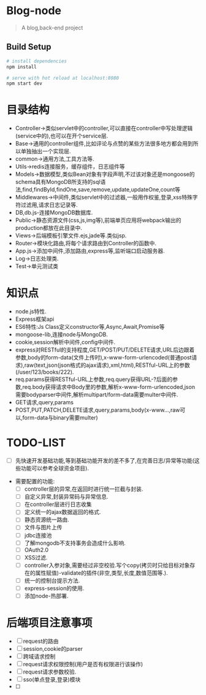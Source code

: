 # Blog-node

> A blog,back-end project

## Build Setup

``` bash
# install dependencies
npm install

# serve with hot reload at localhost:8080
npm start dev
```

# 目录结构
- Controller->类似servlet中的controller,可以直接在controller中写处理逻辑(service中的),也可以在开个service层.
- Base->通用的controller组件,比如评论与点赞的某些方法很多地方都会用到所以单独抽出一个实现层.
- common->通用方法,工具方法等.
- Utils->redis连接服务，缓存组件，日志组件等
- Models->数据模型,类似Bean对象有字段声明,不过该对象还是mongoose的schema具有MongoDB所支持的sql语法,find,findById,findOne,save,remove,update,updateOne,count等
- Middlewares->中间件,类似servlet中的过滤器,一般用作权鉴,登录,xss特殊字符过滤用,请求日志记录等.
- DB,db.js-连接MongoDB数据库.
- Public->静态资源文件(css,js,img等),前端单页应用将webpack输出的production都放在此目录中.
- Views->后端模板引擎文件.ejs,jade等.类似jsp.
- Router->模块化路由,将每个请求路由到Controller的函数中.
- App.js->添加中间件,添加路由,express等,监听端口启动服务器.
- Log->日志处理类.
- Test->单元测试类

# 知识点
- node.js特性.
- Express框架api
- ES6特性:Js Class定义constructor等,Async,Await,Promise等
- mongoose-lib,连接node与MongoDB.
- cookie,session解析中间件,config中间件.
- express对RESTful的支持程度,GET/POST/PUT/DELETE请求,URL后边跟着参数,body的form-data(文件上传时),x-www-form-urlencoded(普通post请求),raw(text,json(json格式的ajax请求),xml,html),RESTful-URL上的参数(/user/123/books/222).
- req.params获得RESTful-URL上参数,req.query获得URL-?后面的参数,req.body获得请求中Body里的参数,解析x-www-form-urlencoded,json需要bodyparser中间件,解析multipart/form-data需要multer中间件.
- GET请求,query,params
- POST,PUT,PATCH,DELETE请求,query,params,body(x-www...,raw可以,form-data与binary需要multer)

# TODO-LIST
- [ ] 先快速开发基础功能,等到基础功能开发的差不多了,在完善日志/异常等功能(这些功能可以参考全球资金项目).
- 需要配置的功能:
    + [ ] controller层的异常,在返回时进行统一拦截与封装.
    + [ ] 自定义异常,封装异常码与异常信息.
    + [ ] 在controller层进行日志收集
    + [ ] 定义统一的ajax数据返回的格式.
    + [ ] 静态资源统一路由.
    + [ ] 文件与图片上传
    + [ ] jdbc连接池
    + [ ] 了解mongodb不支持事务会造成什么影响.
    + [ ] OAuth2.0
    + [ ] XSS过滤.
    + [ ] controller入参对象,需要经过非空校验.写个copy(拷贝时只给目标对象存在的属性赋值)-validate的插件(非空,类型,长度,数值范围等.).
    + [ ] 统一的控制台提示方法.
    + [ ] express-session的使用.
    + [ ] 添加node-热部署.

# 后端项目注意事项
- [ ] request的路由
- [ ] session,cookie的parser
- [ ] 跨域请求控制
- [ ] request请求权限控制(用户是否有权限进行该操作)
- [ ] request请求参数校验.
- [ ] sso(单点登录,登录)模块
- [ ] 